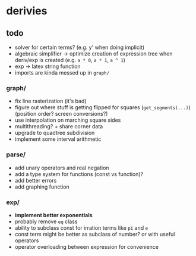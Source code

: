 # derivies

## todo

* solver for certain terms? (e.g. y' when doing implicit)
* algebraic simplifier -> optimize creation of expression tree when deriv/exp is created (e.g. `a * 0`, `a * 1`, `a ^ 1`)
* exp -> latex string function
* imports are kinda messed up in `graph/`

### graph/

* fix line rasterization (it's bad)
* figure out where stuff is getting flipped for squares (`get_segments(...)`) (position order? screen conversions?)
* use interpolation on marching square sides
* multithreading? + share corner data
* upgrade to quadtree subdivision
* implement some interval arithmetic

### parse/

* add unary operators and real negation
* add a type system for functions (const vs function)?
* add better errors
* add graphing function

### exp/

* **implement better exponentials**
* probably remove `eq` class
* ability to subclass const for irration terms like `pi` and `e`
* const term might be better as subclass of number? or with useful operators
* operator overloading between expression for convenience
